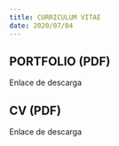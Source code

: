 ```yaml
---
title: CURRICULUM VITAE
date: 2020/07/04
---
```


## PORTFOLIO (PDF)

Enlace de descarga

## CV (PDF)

Enlace de descarga